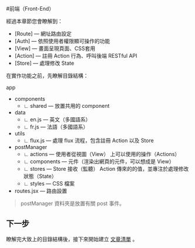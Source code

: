 #前端（Front-End）

經過本章節您會瞭解到：
* [Route] — 網址路由設定
* [Auth] — 依照使用者權限顯可操作的功能
* [View] — 畫面呈現頁面、CSS套用
* [Action] — 註冊 Action 行為、呼叫後端 RESTful API
* [Store] — 處理修改 State

在實作功能之前，先瞭解目錄結構：

app
* components
  * ∟ shared — 放置共用的 component
* data
  * ∟ en.js — 英文（多國語系）
  * ∟ fr.js — 法語（多國語系）
* utils
  * ∟ flux.js — 處理 flux 流程，包含註冊 Action 以及 Store
* postManager
  * ∟ actions — 使用者從視圖（View） 上可以使用的操作（Actions）
  * ∟ components — 元件（渲染出網頁的元件，可以想成是 View）
  * ∟ stores — Store 接收（監聽） Action 傳來的的值，並專注於處理修改狀態（State）
  * ∟ styles  — CSS 檔案
* routes.jsx — 路由設置

>postManager 資料夾是放置有關 post 事件。

## 下一步
瞭解完大致上的目錄結構後，接下來開始建立 [文章清單](Front-End/PostList.md) 。
